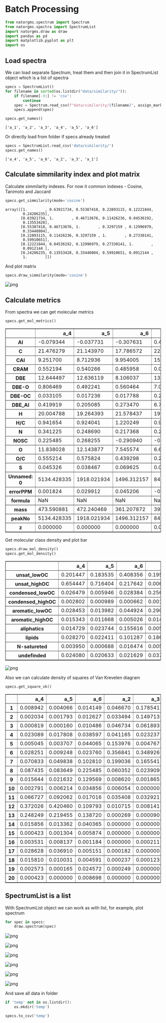 # Batch Processing


```python
from natorgms.spectrum import Spectrum
from natorgms.spectra import SpectrumList
import natorgms.draw as draw
import pandas as pd
import matplotlib.pyplot as plt
import os
```

## Load spectra

We can load separate Spectrum, treat them and then join it in SpectrumList object which is a list of spectra 


```python
specs = SpectrumList()
for filename in sorted(os.listdir("data/similarity/")):
    if filename[-3:] != 'csv':
        continue
    spec = Spectrum.read_csv(f"data/similarity/{filename}", assign_mark=True)
    specs.append(spec)

specs.get_names()
```




    ['a_1', 'a_2', 'a_3', 'a_4', 'a_5', 'a_6']



Or directly load from folder if specs already treated 


```python
specs = SpectrumList.read_csv('data/similarity/')
specs.get_names()
```




    ['a_4', 'a_5', 'a_6', 'a_2', 'a_3', 'a_1']



## Calculate simmilarity index and plot matrix

Calculate simmilarity indexes. For now it common indexes - Cosine, Tanimoto and Jaccard


```python
specs.get_simmilarity(mode='cosine')
```




    array([[1.        , 0.63921734, 0.55387418, 0.22893115, 0.12221844,
            0.24206235],
           [0.63921734, 1.        , 0.46713676, 0.11426236, 0.04536192,
            0.13553428],
           [0.55387418, 0.46713676, 1.        , 0.3297159 , 0.12996979,
            0.33440804],
           [0.22893115, 0.11426236, 0.3297159 , 1.        , 0.27330141,
            0.59910651],
           [0.12221844, 0.04536192, 0.12996979, 0.27330141, 1.        ,
            0.0912144 ],
           [0.24206235, 0.13553428, 0.33440804, 0.59910651, 0.0912144 ,
            1.        ]])



And plot matrix


```python
specs.draw_simmilarity(mode='cosine')
```


    
![png](output_9_0.png)
    


## Calculate metrics

From spectra we can get molecular metrics


```python
specs.get_mol_metrics()
```




<div>
<style scoped>
    .dataframe tbody tr th:only-of-type {
        vertical-align: middle;
    }

    .dataframe tbody tr th {
        vertical-align: top;
    }

    .dataframe thead th {
        text-align: right;
    }
</style>
<table border="1" class="dataframe">
  <thead>
    <tr style="text-align: right;">
      <th></th>
      <th>a_4</th>
      <th>a_5</th>
      <th>a_6</th>
      <th>a_2</th>
      <th>a_3</th>
      <th>a_1</th>
    </tr>
  </thead>
  <tbody>
    <tr>
      <th>AI</th>
      <td>-0.079344</td>
      <td>-0.037731</td>
      <td>-0.307631</td>
      <td>0.444909</td>
      <td>0.613860</td>
      <td>0.171642</td>
    </tr>
    <tr>
      <th>C</th>
      <td>21.476279</td>
      <td>21.143970</td>
      <td>17.786572</td>
      <td>22.186035</td>
      <td>23.129087</td>
      <td>17.967260</td>
    </tr>
    <tr>
      <th>CAI</th>
      <td>9.251700</td>
      <td>8.712936</td>
      <td>9.954005</td>
      <td>15.300819</td>
      <td>16.397214</td>
      <td>12.064931</td>
    </tr>
    <tr>
      <th>CRAM</th>
      <td>0.552194</td>
      <td>0.540266</td>
      <td>0.485958</td>
      <td>0.090364</td>
      <td>0.035393</td>
      <td>0.204550</td>
    </tr>
    <tr>
      <th>DBE</th>
      <td>12.644497</td>
      <td>12.636119</td>
      <td>8.106037</td>
      <td>13.660797</td>
      <td>16.722827</td>
      <td>8.526630</td>
    </tr>
    <tr>
      <th>DBE-O</th>
      <td>0.806469</td>
      <td>0.492241</td>
      <td>0.560464</td>
      <td>7.055005</td>
      <td>10.396550</td>
      <td>2.820194</td>
    </tr>
    <tr>
      <th>DBE-OC</th>
      <td>0.033105</td>
      <td>0.017236</td>
      <td>0.017788</td>
      <td>0.298224</td>
      <td>0.447654</td>
      <td>0.118010</td>
    </tr>
    <tr>
      <th>DBE_AI</th>
      <td>0.419919</td>
      <td>0.205085</td>
      <td>0.273470</td>
      <td>6.775581</td>
      <td>9.990954</td>
      <td>2.624301</td>
    </tr>
    <tr>
      <th>H</th>
      <td>20.004788</td>
      <td>19.264393</td>
      <td>21.578437</td>
      <td>19.305284</td>
      <td>15.211308</td>
      <td>21.029147</td>
    </tr>
    <tr>
      <th>H/C</th>
      <td>0.941654</td>
      <td>0.924041</td>
      <td>1.220249</td>
      <td>0.918817</td>
      <td>0.655002</td>
      <td>1.261374</td>
    </tr>
    <tr>
      <th>N</th>
      <td>0.341225</td>
      <td>0.248690</td>
      <td>0.217368</td>
      <td>0.254807</td>
      <td>0.398788</td>
      <td>0.147887</td>
    </tr>
    <tr>
      <th>NOSC</th>
      <td>0.225485</td>
      <td>0.268255</td>
      <td>-0.290940</td>
      <td>-0.289653</td>
      <td>-0.039698</td>
      <td>-0.601656</td>
    </tr>
    <tr>
      <th>O</th>
      <td>11.838028</td>
      <td>12.143877</td>
      <td>7.545574</td>
      <td>6.605792</td>
      <td>6.326276</td>
      <td>5.706435</td>
    </tr>
    <tr>
      <th>O/C</th>
      <td>0.555214</td>
      <td>0.575824</td>
      <td>0.439298</td>
      <td>0.295497</td>
      <td>0.279618</td>
      <td>0.315787</td>
    </tr>
    <tr>
      <th>S</th>
      <td>0.045326</td>
      <td>0.038467</td>
      <td>0.069625</td>
      <td>0.024617</td>
      <td>0.006808</td>
      <td>0.048007</td>
    </tr>
    <tr>
      <th>Unnamed: 0</th>
      <td>5134.428335</td>
      <td>1918.021934</td>
      <td>1496.312157</td>
      <td>841.325051</td>
      <td>1782.231948</td>
      <td>1584.499424</td>
    </tr>
    <tr>
      <th>errorPPM</th>
      <td>0.001824</td>
      <td>0.029912</td>
      <td>0.045206</td>
      <td>-0.029267</td>
      <td>-0.030579</td>
      <td>0.000557</td>
    </tr>
    <tr>
      <th>formula</th>
      <td>NaN</td>
      <td>NaN</td>
      <td>NaN</td>
      <td>NaN</td>
      <td>NaN</td>
      <td>NaN</td>
    </tr>
    <tr>
      <th>mass</th>
      <td>473.590881</td>
      <td>472.240469</td>
      <td>361.207872</td>
      <td>395.774294</td>
      <td>399.951346</td>
      <td>331.795644</td>
    </tr>
    <tr>
      <th>peakNo</th>
      <td>5134.428335</td>
      <td>1918.021934</td>
      <td>1496.312157</td>
      <td>841.325051</td>
      <td>1782.231948</td>
      <td>1584.499424</td>
    </tr>
    <tr>
      <th>z</th>
      <td>0.000000</td>
      <td>0.000000</td>
      <td>0.000000</td>
      <td>0.000000</td>
      <td>0.000000</td>
      <td>0.000000</td>
    </tr>
  </tbody>
</table>
</div>



Get molecular class density and plot bar


```python
specs.draw_mol_density()
specs.get_mol_density()
```




<div>
<style scoped>
    .dataframe tbody tr th:only-of-type {
        vertical-align: middle;
    }

    .dataframe tbody tr th {
        vertical-align: top;
    }

    .dataframe thead th {
        text-align: right;
    }
</style>
<table border="1" class="dataframe">
  <thead>
    <tr style="text-align: right;">
      <th></th>
      <th>a_4</th>
      <th>a_5</th>
      <th>a_6</th>
      <th>a_2</th>
      <th>a_3</th>
      <th>a_1</th>
    </tr>
  </thead>
  <tbody>
    <tr>
      <th>unsat_lowOC</th>
      <td>0.201447</td>
      <td>0.183535</td>
      <td>0.408356</td>
      <td>0.195555</td>
      <td>0.147491</td>
      <td>0.196795</td>
    </tr>
    <tr>
      <th>unsat_highOC</th>
      <td>0.654447</td>
      <td>0.716404</td>
      <td>0.217642</td>
      <td>0.006134</td>
      <td>0.004349</td>
      <td>0.080142</td>
    </tr>
    <tr>
      <th>condensed_lowOC</th>
      <td>0.026479</td>
      <td>0.005946</td>
      <td>0.028384</td>
      <td>0.256306</td>
      <td>0.441213</td>
      <td>0.118184</td>
    </tr>
    <tr>
      <th>condensed_highOC</th>
      <td>0.002802</td>
      <td>0.000989</td>
      <td>0.000662</td>
      <td>0.001651</td>
      <td>0.002156</td>
      <td>0.002919</td>
    </tr>
    <tr>
      <th>aromatic_lowOC</th>
      <td>0.028453</td>
      <td>0.013982</td>
      <td>0.044924</td>
      <td>0.290728</td>
      <td>0.336764</td>
      <td>0.138210</td>
    </tr>
    <tr>
      <th>aromatic_highOC</th>
      <td>0.015343</td>
      <td>0.011668</td>
      <td>0.005026</td>
      <td>0.014576</td>
      <td>0.014677</td>
      <td>0.016288</td>
    </tr>
    <tr>
      <th>aliphatics</th>
      <td>0.014729</td>
      <td>0.023744</td>
      <td>0.155616</td>
      <td>0.005297</td>
      <td>0.000097</td>
      <td>0.045678</td>
    </tr>
    <tr>
      <th>lipids</th>
      <td>0.028270</td>
      <td>0.022411</td>
      <td>0.101287</td>
      <td>0.186821</td>
      <td>0.018383</td>
      <td>0.369506</td>
    </tr>
    <tr>
      <th>N-satureted</th>
      <td>0.003950</td>
      <td>0.000688</td>
      <td>0.016474</td>
      <td>0.005117</td>
      <td>0.000000</td>
      <td>0.006827</td>
    </tr>
    <tr>
      <th>undefinded</th>
      <td>0.024080</td>
      <td>0.020633</td>
      <td>0.021629</td>
      <td>0.037814</td>
      <td>0.034871</td>
      <td>0.025451</td>
    </tr>
  </tbody>
</table>
</div>




    
![png](output_13_1.png)
    


Also we can calculate density of squares of Van Krevelen diagram


```python
specs.get_square_vk()
```




<div>
<style scoped>
    .dataframe tbody tr th:only-of-type {
        vertical-align: middle;
    }

    .dataframe tbody tr th {
        vertical-align: top;
    }

    .dataframe thead th {
        text-align: right;
    }
</style>
<table border="1" class="dataframe">
  <thead>
    <tr style="text-align: right;">
      <th></th>
      <th>a_4</th>
      <th>a_5</th>
      <th>a_6</th>
      <th>a_2</th>
      <th>a_3</th>
      <th>a_1</th>
    </tr>
  </thead>
  <tbody>
    <tr>
      <th>1</th>
      <td>0.008942</td>
      <td>0.004066</td>
      <td>0.014149</td>
      <td>0.046670</td>
      <td>0.178541</td>
      <td>0.009918</td>
    </tr>
    <tr>
      <th>2</th>
      <td>0.002034</td>
      <td>0.001793</td>
      <td>0.012627</td>
      <td>0.033494</td>
      <td>0.149713</td>
      <td>0.005776</td>
    </tr>
    <tr>
      <th>3</th>
      <td>0.000819</td>
      <td>0.000160</td>
      <td>0.010486</td>
      <td>0.046734</td>
      <td>0.061893</td>
      <td>0.010208</td>
    </tr>
    <tr>
      <th>4</th>
      <td>0.023089</td>
      <td>0.017808</td>
      <td>0.038597</td>
      <td>0.041165</td>
      <td>0.023237</td>
      <td>0.069177</td>
    </tr>
    <tr>
      <th>5</th>
      <td>0.005045</td>
      <td>0.003707</td>
      <td>0.044065</td>
      <td>0.153976</td>
      <td>0.004767</td>
      <td>0.293159</td>
    </tr>
    <tr>
      <th>6</th>
      <td>0.028251</td>
      <td>0.009248</td>
      <td>0.023760</td>
      <td>0.356841</td>
      <td>0.348926</td>
      <td>0.188009</td>
    </tr>
    <tr>
      <th>7</th>
      <td>0.070833</td>
      <td>0.049838</td>
      <td>0.102810</td>
      <td>0.199036</td>
      <td>0.165541</td>
      <td>0.093670</td>
    </tr>
    <tr>
      <th>8</th>
      <td>0.087435</td>
      <td>0.083649</td>
      <td>0.225485</td>
      <td>0.060352</td>
      <td>0.023909</td>
      <td>0.103503</td>
    </tr>
    <tr>
      <th>9</th>
      <td>0.015644</td>
      <td>0.021632</td>
      <td>0.129569</td>
      <td>0.008620</td>
      <td>0.001865</td>
      <td>0.045593</td>
    </tr>
    <tr>
      <th>10</th>
      <td>0.002791</td>
      <td>0.006214</td>
      <td>0.034856</td>
      <td>0.006054</td>
      <td>0.000000</td>
      <td>0.027571</td>
    </tr>
    <tr>
      <th>11</th>
      <td>0.066727</td>
      <td>0.092062</td>
      <td>0.017016</td>
      <td>0.035408</td>
      <td>0.032921</td>
      <td>0.039697</td>
    </tr>
    <tr>
      <th>12</th>
      <td>0.372026</td>
      <td>0.420460</td>
      <td>0.109793</td>
      <td>0.010715</td>
      <td>0.008141</td>
      <td>0.040661</td>
    </tr>
    <tr>
      <th>13</th>
      <td>0.248249</td>
      <td>0.219455</td>
      <td>0.138720</td>
      <td>0.000269</td>
      <td>0.000090</td>
      <td>0.048610</td>
    </tr>
    <tr>
      <th>14</th>
      <td>0.015856</td>
      <td>0.013362</td>
      <td>0.040365</td>
      <td>0.000000</td>
      <td>0.000000</td>
      <td>0.011880</td>
    </tr>
    <tr>
      <th>15</th>
      <td>0.000423</td>
      <td>0.001304</td>
      <td>0.005874</td>
      <td>0.000000</td>
      <td>0.000000</td>
      <td>0.001774</td>
    </tr>
    <tr>
      <th>16</th>
      <td>0.003531</td>
      <td>0.008137</td>
      <td>0.001184</td>
      <td>0.000000</td>
      <td>0.000211</td>
      <td>0.002251</td>
    </tr>
    <tr>
      <th>17</th>
      <td>0.028628</td>
      <td>0.036910</td>
      <td>0.005151</td>
      <td>0.000182</td>
      <td>0.000000</td>
      <td>0.003421</td>
    </tr>
    <tr>
      <th>18</th>
      <td>0.015810</td>
      <td>0.010031</td>
      <td>0.004591</td>
      <td>0.000237</td>
      <td>0.000123</td>
      <td>0.003076</td>
    </tr>
    <tr>
      <th>19</th>
      <td>0.002573</td>
      <td>0.000165</td>
      <td>0.024572</td>
      <td>0.000249</td>
      <td>0.000000</td>
      <td>0.001212</td>
    </tr>
    <tr>
      <th>20</th>
      <td>0.000423</td>
      <td>0.000000</td>
      <td>0.008698</td>
      <td>0.000000</td>
      <td>0.000000</td>
      <td>0.000089</td>
    </tr>
  </tbody>
</table>
</div>



## SpectrumList is a list

With SpectrumList object we can work as with list, for example, plot spectrum


```python
for spec in specs:
    draw.spectrum(spec)
```


    
![png](output_17_0.png)
    



    
![png](output_17_1.png)
    



    
![png](output_17_2.png)
    



    
![png](output_17_3.png)
    



    
![png](output_17_4.png)
    



    
![png](output_17_5.png)
    


And save all data in folder


```python
if 'temp' not in os.listdir():
    os.mkdir('temp')

specs.to_csv('temp')
```
